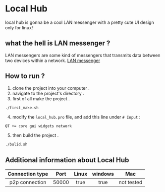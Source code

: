 # Local Hub
local hub is gonna be a cool LAN messenger with a pretty cute UI design only for linux!

## what the hell is LAN messenger ?
LAN messengers are some kind of messengers that transmits data between two devices within a network. [LAN messenger](https://en.wikipedia.org/wiki/LAN_messenger)

## How to run ?
1. clone the project into your computer .
2. navigate to the project's directory .
3. first of all make the project .
```bash
./first_make.sh
```
4. modify the `local_hub.pro` file, and add this line under `# Input` :
```
QT += core gui widgets network
```
5. then build the project .
```bash
./bulid.sh
```

## Additional information about Local Hub
| Connection type | Port | Linux | windows | Mac |
| :---: | :---: | :---: | :---: | :---: |
|p2p connection | 50000 | true | true | not tested |

